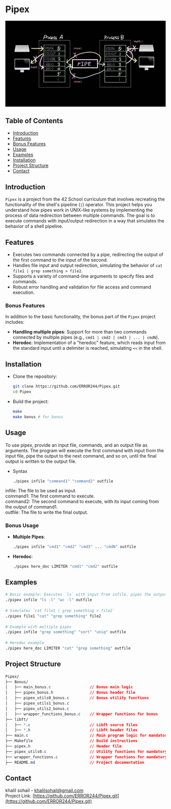 # Pipex

![Pipex](./image.jpg)

## Table of Contents

- [Introduction](#introduction)
- [Features](#features)
- [Bonus Features](#bonus-features)
- [Usage](#usage)
- [Examples](#examples)
- [Installation](#installation)
- [Project Structure](#project-structure)
- [Contact](#contact)

## Introduction

`Pipex` is a project from the 42 School curriculum that involves recreating the functionality of the shell's pipeline (`|`) operator. This project helps you understand how pipes work in UNIX-like systems by implementing the process of data redirection between multiple commands. The goal is to execute commands with input/output redirection in a way that simulates the behavior of a shell pipeline.

## Features

- Executes two commands connected by a pipe, redirecting the output of the first command to the input of the second.
- Handles file input and output redirection, simulating the behavior of `cat file1 | grep something > file2`.
- Supports a variety of command-line arguments to specify files and commands.
- Robust error handling and validation for file access and command execution.

### Bonus Features

In addition to the basic functionality, the bonus part of the `Pipex` project includes:

- **Handling multiple pipes**: Support for more than two commands connected by multiple pipes (e.g., `cmd1 | cmd2 | cmd3 | ... | cmdN`).
- **Heredoc**: Implementation of a "heredoc" feature, which reads input from the standard input until a delimiter is reached, simulating `<<` in the shell.

## Installation
- Clone the repository:
     ```sh
     git clone https://github.com/ERROR244/Pipex.git
     cd Pipex
     ```

- Build the project:
     ```sh
     make
     make bonus # for bonus
     ```

## Usage

To use pipex, provide an input file, commands, and an output file as arguments. The program will execute the first command with input from the input file, pipe the output to the next command, and so on, until the final output is written to the output file.

- Syntax
     ```sh
     ./pipex infile "command1" "command2" outfile
     ```

infile: The file to be used as input.\
command1: The first command to execute.\
command2: The second command to execute, with its input coming from the output of command1.\
outfile: The file to write the final output.

### Bonus Usage

- **Multiple Pipes**:
  ```sh
  ./pipex infile "cmd1" "cmd2" "cmd3" ... "cmdN" outfile
- **Heredoc**:
     ```sh
     ./pipex here_doc LIMITER "cmd1" "cmd2" outfile
     ```

## Examples
```sh
# Basic example: Executes `ls` with input from infile, pipes the output to `wc -l`, and writes the result to outfile.
./pipex infile "ls -l" "wc -l" outfile

# Simulates `cat file1 | grep something > file2`
./pipex file1 "cat" "grep something" file2

# Example with multiple pipes
./pipex infile "grep something" "sort" "uniq" outfile

# Heredoc example
./pipex here_doc LIMITER "cat" "grep something" outfile
```

## Project Structure
```css
Pipex/
├── Bonus/
│   ├── main_bonus.c                 // Bonus main logic
│   ├── pipex_bonus.h                // Bonus header file
│   ├── pipex_utils0_bonus.c         // Bonus utility functions
│   ├── pipex_utils1_bonus.c
│   ├── pipex_utils2_bonus.c
│   ├── wrapper_functions_bonus.c    // Wrapper functions for bonus
├── libft/
│   ├── *.c                          // Libft source files
│   ├── *.h                          // Libft header files
├── main.c                           // Main program logic for mandatory part
├── Makefile                         // Build instructions
├── pipex.h                          // Header file
├── pipex_utils0.c                   // Utility functions for mandatory part
├── wrapper_functions.c              // Wrapper functions for mandatory part
├── README.md                        // Project documentation
```

## Contact

khalil sohail - [khalilsohail@gmail.com](khalilsohail@gmail.com)\
Project Link: [https://github.com/ERROR244/Pipex.git](https://github.com/ERROR244/Pipex.git)